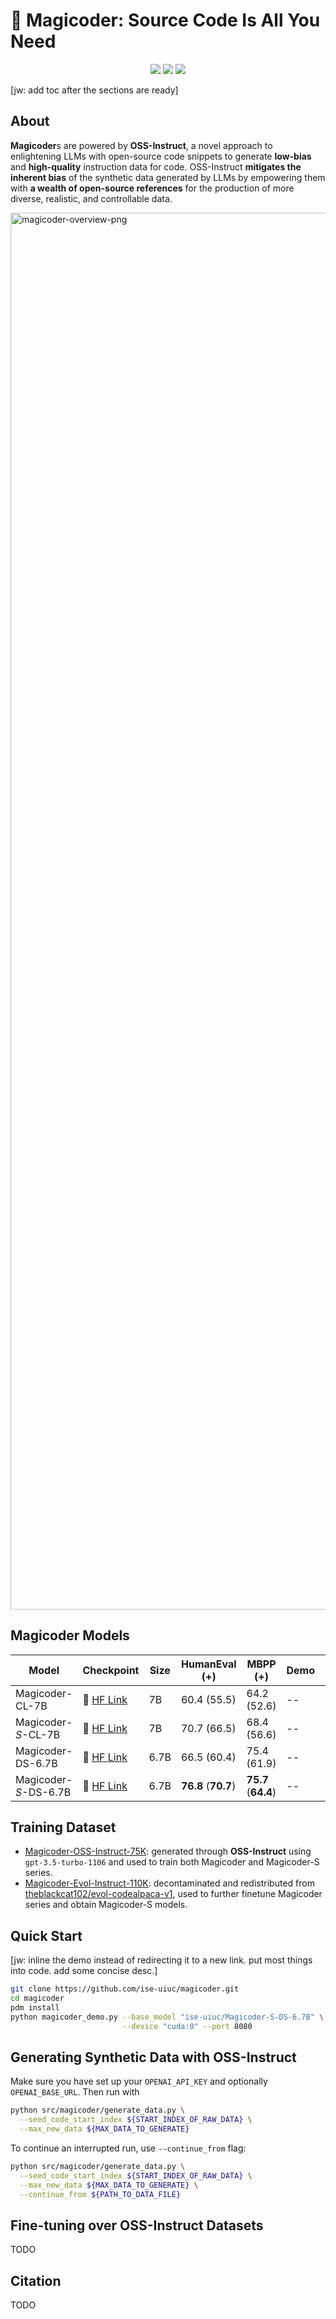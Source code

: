 # 🎩 Magicoder: Source Code Is All You Need

<p align="center">
    <a href="https://arxiv.org/abs/1234.5678"><img src="https://img.shields.io/badge/arXiv-1234.5678-b31b1b.svg"></a>
    <a href="https://github.com/ise-uiuc/magicoder/blob/main/LICENSE"><img src="https://img.shields.io/badge/License-MIT-yellow.svg"></a>
    <a href="https://huggingface.co/ise-uiuc"><img src="https://huggingface.co/datasets/huggingface/badges/resolve/main/follow-me-on-HF-sm.svg"></a>
</p>

[jw: add toc after the sections are ready]

## About

**Magicoder**s are powered by **OSS-Instruct**, a novel approach to enlightening LLMs with open-source code snippets to generate **low-bias** and **high-quality** instruction data for code. OSS-Instruct **mitigates the inherent bias** of the synthetic data generated by LLMs by empowering them with **a wealth of open-source references** for the production of more diverse, realistic, and controllable data.

<img width="2235" alt="magicoder-overview-png" src="https://github.com/ise-uiuc/magicoder/assets/46997596/9077db50-da7e-4875-b5c3-31fc6300a3d0">


## Magicoder Models

|  Model  |  Checkpoint  | Size    | HumanEval (+) |   MBPP (+) | Demo | License |
| ----- |------| ---- |------|-------| ----- |  ----- | 
|  Magicoder-CL-7B  |   🤗 <a href="https://huggingface.co/ise-uiuc/Magicoder-CL-7B" target="_blank">HF Link</a>   |  7B  |  60.4 (55.5)   | 64.2 (52.6) | -- |  --  |
|  Magicoder-*S*-CL-7B  |   🤗 <a href="https://huggingface.co/ise-uiuc/Magicoder-S-CL-7B" target="_blank">HF Link</a>   |  7B  |  70.7 (66.5)   | 68.4 (56.6) | -- |  --  |
|  Magicoder-DS-6.7B  |   🤗 <a href="https://huggingface.co/ise-uiuc/Magicoder-DS-6.7B" target="_blank">HF Link</a>   |  6.7B  |  66.5 (60.4)   | 75.4 (61.9) | -- |  --  |
|  Magicoder-*S*-DS-6.7B  |   🤗 <a href="https://huggingface.co/ise-uiuc/Magicoder-S-DS-6.7B" target="_blank">HF Link</a>   |  6.7B  |  **76.8** (**70.7**)   | **75.7** (**64.4**) | -- |  --  |

## Training Dataset

- [Magicoder-OSS-Instruct-75K](https://huggingface.co/datasets/ise-uiuc/Magicoder_oss_instruct_75k): generated through **OSS-Instruct** using `gpt-3.5-turbo-1106` and used to train both Magicoder and Magicoder-S series.
- [Magicoder-Evol-Instruct-110K](https://huggingface.co/datasets/ise-uiuc/Magicoder_evol_instruct_110k): decontaminated and redistributed from [theblackcat102/evol-codealpaca-v1](https://huggingface.co/datasets/theblackcat102/evol-codealpaca-v1), used to further finetune Magicoder series and obtain Magicoder-S models.

## Quick Start

[jw: inline the demo instead of redirecting it to a new link. put most things into code. add some concise desc.]

```bash
git clone https://github.com/ise-uiuc/magicoder.git
cd magicoder
pdm install
python magicoder_demo.py --base_model "ise-uiuc/Magicoder-S-DS-6.7B" \
                         --device "cuda:0" --port 8080
```


## Generating Synthetic Data with OSS-Instruct

Make sure you have set up your `OPENAI_API_KEY` and optionally `OPENAI_BASE_URL`. Then run with

```bash
python src/magicoder/generate_data.py \
  --seed_code_start_index ${START_INDEX_OF_RAW_DATA} \
  --max_new_data ${MAX_DATA_TO_GENERATE}
```

To continue an interrupted run, use `--continue_from` flag:

```bash
python src/magicoder/generate_data.py \
  --seed_code_start_index ${START_INDEX_OF_RAW_DATA} \
  --max_new_data ${MAX_DATA_TO_GENERATE} \
  --continue_from ${PATH_TO_DATA_FILE}
```

## Fine-tuning over OSS-Instruct Datasets

TODO

## Citation

TODO

